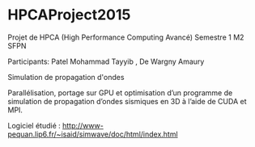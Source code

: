 # HPCAProject2015
Projet de HPCA (High Performance Computing Avancé) Semestre 1 M2 SFPN

Participants: Patel Mohammad Tayyib , De Wargny Amaury

Simulation de propagation d'ondes

Parallélisation, portage sur GPU et optimisation d’un programme de simulation de propagation d’ondes sismiques en 3D à l’aide de CUDA et MPI.

Logiciel étudié : http://www-pequan.lip6.fr/~isaid/simwave/doc/html/index.html

